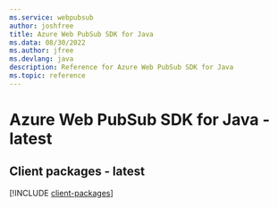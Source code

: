 ```yaml
---
ms.service: webpubsub
author: joshfree
title: Azure Web PubSub SDK for Java
ms.data: 08/30/2022
ms.author: jfree
ms.devlang: java
description: Reference for Azure Web PubSub SDK for Java
ms.topic: reference
---
```

# Azure Web PubSub SDK for Java - latest

## Client packages - latest
[!INCLUDE [client-packages](web-pubsub-client-index.md)]